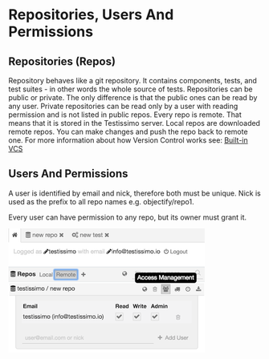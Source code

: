 # Repositories, Users And Permissions

## Repositories (Repos)

Repository behaves like a git repository. It contains components, tests, and test suites - in other words the whole source of tests. Repositories can be public or private. The only difference is that the public ones can be read by any user. Private repositories can be read only by a user with reading permission and is not listed in public repos. Every repo is remote. That means that it is stored in the Testissimo server. Local repos are downloaded remote repos. You can make changes and push the repo back to remote one. For more information about how Version Control works see: [Built-in VCS](#/built-in-vcs)

## Users And Permissions

A user is identified by email and nick, therefore both must be unique. Nick is used as the prefix to all repo names e.g. objectify/repo1. 

Every user can have permission to any repo, but its owner must grant it.

![](/documentation/images/permissions.png)
